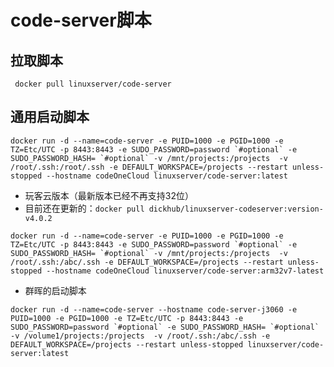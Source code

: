 # code-server脚本

## 拉取脚本
```shell
 docker pull linuxserver/code-server 
 ```


## 通用启动脚本
``` shell
docker run -d --name=code-server -e PUID=1000 -e PGID=1000 -e TZ=Etc/UTC -p 8443:8443 -e SUDO_PASSWORD=password `#optional` -e SUDO_PASSWORD_HASH= `#optional` -v /mnt/projects:/projects  -v /root/.ssh:/root/.ssh -e DEFAULT_WORKSPACE=/projects --restart unless-stopped --hostname codeOneCloud linuxserver/code-server:latest
```

- 玩客云版本（最新版本已经不再支持32位）
- 目前还在更新的：`docker pull dickhub/linuxserver-codeserver:version-v4.0.2`

``` shell
docker run -d --name=code-server -e PUID=1000 -e PGID=1000 -e TZ=Etc/UTC -p 8443:8443 -e SUDO_PASSWORD=password `#optional` -e SUDO_PASSWORD_HASH= `#optional` -v /mnt/projects:/projects  -v /root/.ssh:/abc/.ssh -e DEFAULT_WORKSPACE=/projects --restart unless-stopped --hostname codeOneCloud linuxserver/code-server:arm32v7-latest
```

- 群晖的启动脚本
``` shell
docker run -d --name=code-server --hostname code-server-j3060 -e PUID=1000 -e PGID=1000 -e TZ=Etc/UTC -p 8443:8443 -e SUDO_PASSWORD=password `#optional` -e SUDO_PASSWORD_HASH= `#optional` -v /volume1/projects:/projects  -v /root/.ssh:/abc/.ssh -e DEFAULT_WORKSPACE=/projects --restart unless-stopped linuxserver/code-server:latest
```